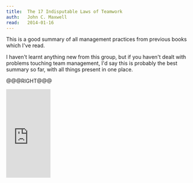 ```yaml
---
title:	The 17 Indisputable Laws of Teamwork
auth:	John C. Maxwell
read:	2014-01-16
---
```





This is a good summary of all management practices from previous books which
I've read.

I haven't learnt anything new from this group, but if you haven't dealt with
problems touching team management, I'd say this is probably the best summary
so far, with all things present in one place.

@@@RIGHT@@@
<iframe src="http://rcm-na.amazon-adsystem.com/e/cm?lt1=_blank&bc1=FFFFFF&IS2=1&npa=1&bg1=FFFFFF&fc1=000000&lc1=FF0000&t=wojcadamkoszh-20&o=1&p=8&l=as4&m=amazon&f=ifr&ref=ss_til&asins=0785274340" style="width:120px;height:240px;" scrolling="no" marginwidth="0" marginheight="0" frameborder="0"></iframe>

